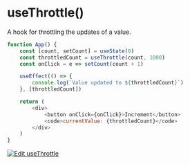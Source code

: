 # useThrottle()
A hook for throttling the updates of a value.

```js
function App() {
    const [count, setCount] = useState(0)
    const throttledCount = useThrottle(count, 1000)
    const onClick = e => setCount(count + 1)

    useEffect(() => {
        console.log(`Value updated to ${throttledCount}`)
    }, [throttledCount])

    return (
        <div>
            <button onClick={onClick}>Increment</button>
            <code>currentValue: {throttledCount}</code>
        </div>
    )
}
```

[![Edit useThrottle](https://codesandbox.io/static/img/play-codesandbox.svg)](https://codesandbox.io/s/y0z5y13m1x?fontsize=14)
